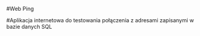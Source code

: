 #Web Ping

#Aplikacja internetowa do testowania połączenia z adresami zapisanymi w bazie danych SQL




 
